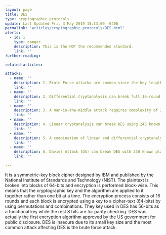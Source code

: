 ```yaml
---
layout: page
title: DES
type: cryptographic_protocols
update: Last Updated Fri, 3 May 2019 15:13:00 -0400
permalink: "articles/cryptographic_protocols/DES.html"
alerts:
  - id: 1
    type: danger
    description: This is the NOT the recommended standard.
    link: ""
further-reading:

related-articles:

attacks:
  - name: ""
    description: 1. Brute Force attacks are common since the key length is mall for DES (64 bits).
    link: ""
  - name: ""
    description: 2. Differential Cryptanalysis can break full 16-round DES by using 247 chosen plaintext.
    link: ""
  - name: ""
    description: 3. A man-in-the-middle attack requires complexity of 232 to break 6-round DES.
    link: ""
  - name: ""
    description: 4. Linear cryptanalysis can break DES using 243 known plaintext
    link: ""
  - name: ""
    description: 5. A combination of linear and differential cryptanalysis called ‘differential-linear’ cryptanalysis can also break DES depending on how many rounds
    link: ""
  - name: ""
    description: 6. Davies Attack (DA) can break DES with 250 known plaintext.
    link: ""

---
```

It is a symmetric-key block cipher designed by IBM and published by the National Institute of Standards and Technology (NIST). The plaintext is broken into blocks of 64-bits and encryption is performed block-wise. This means that the cryptographic key and the algorithm are applied to it together rather than one bit at a time. The encryption process consists of 16 rounds and each block is encrypted using a key to a cipher-text (64-bits) by using permutations and combinations. They key used in DES has 56-bits as a functional key while the rest 8 bits are for parity checking. DES was actually the first encryption algorithm approved by the US government for public disclosure. DES is insecure due to its small key size and the most common attack affecting DES is the brute force attack.
